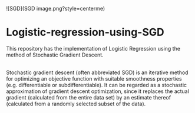 ![SGD](SGD image.png?style=centerme)



# Logistic-regression-using-SGD
This repository has the implementation of Logistic Regression using the method of Stochastic Gradient Descent.

<br>Stochastic gradient descent (often abbreviated SGD) is an iterative method for optimizing an objective function with suitable smoothness properties (e.g. differentiable or subdifferentiable). It can be regarded as a stochastic approximation of gradient descent optimization, since it replaces the actual gradient (calculated from the entire data set) by an estimate thereof (calculated from a randomly selected subset of the data).

